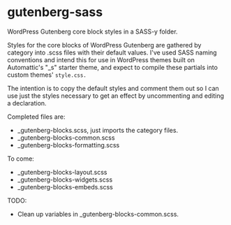 # gutenberg-sass
WordPress Gutenberg core block styles in a SASS-y folder.

Styles for the core blocks of WordPress Gutenberg are gathered by category into .scss files with their default values. I've used SASS naming conventions and intend this for use in WordPress themes built on Automattic's "\_s" starter theme, and expect to compile these partials into custom themes' ```style.css.```

The intention is to copy the default styles and comment them out so I can use just the styles necessary to get an effect by uncommenting and editing a declaration.


Completed files are:
* \_gutenberg-blocks.scss, just imports the category files.
* \_gutenberg-blocks-common.scss
* \_gutenberg-blocks-formatting.scss

To come:
* \_gutenberg-blocks-layout.scss
* \_gutenberg-blocks-widgets.scss
* \_gutenberg-blocks-embeds.scss

TODO:
* Clean up variables in \_gutenberg-blocks-common.scss.
